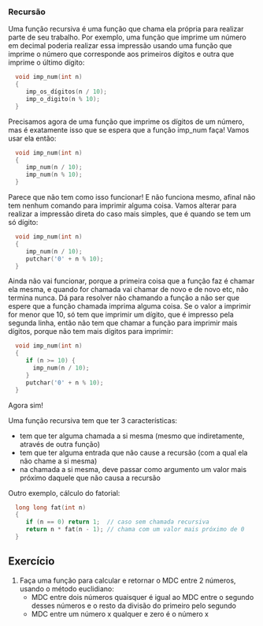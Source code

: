 ### Recursão

Uma função recursiva é uma função que chama ela própria para realizar parte de seu trabalho.
Por exemplo, uma função que imprime um número em decimal poderia realizar essa impressão usando uma função que imprime o número que corresponde aos primeiros dígitos e outra que imprime o último dígito:
```c
  void imp_num(int n)
  {
     imp_os_dígitos(n / 10);
     imp_o_digito(n % 10);
  }
```
Precisamos agora de uma função que imprime os dígitos de um número, mas é exatamente isso que se espera que a função imp_num faça! Vamos usar ela então:
```c
  void imp_num(int n)
  {
     imp_num(n / 10);
     imp_num(n % 10);
  }
```
Parece que não tem como isso funcionar! E não funciona mesmo, afinal não tem nenhum comando para imprimir alguma coisa. Vamos alterar para realizar a impressão direta do caso mais simples, que é quando se tem um só dígito:
```c
  void imp_num(int n)
  {
     imp_num(n / 10);
     putchar('0' + n % 10);
  }
```
Ainda não vai funcionar, porque a primeira coisa que a função faz é chamar ela mesma, e quando for chamada vai chamar de novo e de novo etc, não termina nunca.
Dá para resolver não chamando a função a não ser que espere que a função chamada imprima alguma coisa. Se o valor a imprimir for menor que 10, só tem que imprimir um dígito, que é impresso pela segunda linha, então não tem que chamar a função para imprimir mais dígitos, porque não tem mais dígitos para imprimir:
```c
  void imp_num(int n)
  {
     if (n >= 10) {
       imp_num(n / 10);
     }
     putchar('0' + n % 10);
  }
```
Agora sim!

Uma função recursiva tem que ter 3 características:
- tem que ter alguma chamada a si mesma (mesmo que indiretamente, através de outra função)
- tem que ter alguma entrada que não cause a recursão (com a qual ela não chame a si mesma)
- na chamada a si mesma, deve passar como argumento um valor mais próximo daquele que não causa a recursão

Outro exemplo, cálculo do fatorial:
```c
  long long fat(int n)
  {
     if (n == 0) return 1;  // caso sem chamada recursiva
     return n * fat(n - 1); // chama com um valor mais próximo de 0
  }
```

## Exercício

1. Faça uma função para calcular e retornar o MDC entre 2 números, usando o método euclidiano:
   - MDC entre dois números quaisquer é igual ao MDC entre o segundo desses números e o resto da divisão do primeiro pelo segundo
   - MDC entre um número x qualquer e zero é o número x

